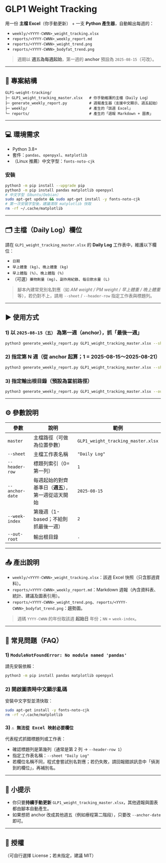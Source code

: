 # GLP1 Weight Tracking 

用一份 **主檔 Excel**（你手動更新） + 一支 **Python 產生器**，自動輸出每週的：

- `weekly/<YYYY-CWNN>_weight_tracking.xlsx`
- `reports/<YYYY-CWNN>_weekly_report.md`
- `reports/<YYYY-CWNN>_weight_trend.png`
- `reports/<YYYY-CWNN>_bodyfat_trend.png`

> 週期以 **週五為每週起始**，第一週的 **anchor** 預設為 `2025-08-15`（可改）。

---

## 📂 專案結構

```
GLP1-weight-tracking/
├─ GLP1_weight_tracking_master.xlsx   # 你手動維護的主檔（Daily Log）
├─ generate_weekly_report.py          # 週報產生器（支援中文顯示、週五起始）
├─ weekly/                            # 產生的「該週 Excel」
└─ reports/                           # 產生的「週報 Markdown + 圖表」
```

---

## 💻 環境需求

- Python 3.8+
- 套件：`pandas`、`openpyxl`、`matplotlib`
- （Linux 推薦）中文字型：`fonts-noto-cjk`

### 安裝
```bash
python3 -m pip install --upgrade pip
python3 -m pip install pandas matplotlib openpyxl
# 中文字型（Ubuntu/Debian）
sudo apt-get update && sudo apt-get install -y fonts-noto-cjk
# 第一次安裝字型後，建議清除 matplotlib 快取
rm -rf ~/.cache/matplotlib
```

---

## 🗂️ 主檔（Daily Log）欄位

請在 `GLP1_weight_tracking_master.xlsx` 的 **Daily Log** 工作表中，維護以下欄位：

- `日期`
- `早上體重 (kg)`、`晚上體重 (kg)`
- `早上體脂 (%)`、`晚上體脂 (%)`
- （可選）`藥物劑量 (mg)`、`副作用紀錄`、`每日飲水量 (L)`

> 腳本內建常見別名對應（如 *AM weight / PM weight / 早上體重 / 晚上體重* 等），若仍對不上，請用 `--sheet` / `--header-row` 指定工作表與標題列。

---

## ▶️ 使用方式

### 1) 以 `2025-08-15（五）` 為第一週（anchor），抓「最後一週」
```bash
python3 generate_weekly_report.py GLP1_weight_tracking_master.xlsx --sheet "Daily Log" --header-row 1 --anchor-date 2025-08-15
```

### 2) 指定第 N 週（從 anchor 起算；1 = 2025-08-15～2025-08-21）
```bash
python3 generate_weekly_report.py GLP1_weight_tracking_master.xlsx --sheet "Daily Log" --header-row 1 --anchor-date 2025-08-15 --week-index 1
```

### 3) 指定輸出根目錄（預設為當前路徑）
```bash
python3 generate_weekly_report.py GLP1_weight_tracking_master.xlsx --out-root .
```

---

## ⚙️ 參數說明

| 參數 | 說明 | 範例 |
|---|---|---|
| `master` | 主檔路徑（可做為位置參數） | `GLP1_weight_tracking_master.xlsx` |
| `--sheet` | 主檔工作表名稱 | `"Daily Log"` |
| `--header-row` | 標題列索引（0=第一列） | `1` |
| `--anchor-date` | 每週起始的對齊基準日（**週五**），第一週從這天開始 | `2025-08-15` |
| `--week-index` | 第幾週（1-based；不給則抓最後一週） | `2` |
| `--out-root` | 輸出根目錄 | `.` |

---

## 📤 產出說明

- `weekly/<YYYY-CWNN>_weight_tracking.xlsx`：該週 Excel 快照（只含那週資料）。  
- `reports/<YYYY-CWNN>_weekly_report.md`：Markdown 週報（內含資料表、統計、建議及圖表引用）。  
- `reports/<YYYY-CWNN>_weight_trend.png`、`reports/<YYYY-CWNN>_bodyfat_trend.png`：趨勢圖。  

> 週碼 `YYYY-CWNN` 的年份取該週 **起始日** 年份；`NN` = `week-index`。

---

## 🧩 常見問題（FAQ）

### 1) `ModuleNotFoundError: No module named 'pandas'`
請先安裝依賴：
```bash
python3 -m pip install pandas matplotlib openpyxl
```

### 2) 開啟圖表時中文顯示亂碼
安裝中文字型並清快取：
```bash
sudo apt-get install -y fonts-noto-cjk
rm -rf ~/.cache/matplotlib
```

### 3) `⚠️ 無法從 Excel 映射必要欄位`
代表程式抓錯標題列或工作表：
- 確認標題列是第幾列（通常是第 2 列 → `--header-row 1`）  
- 指定工作表名稱：`--sheet "Daily Log"`  
- 若欄位名稱不同，程式會嘗試別名對應；若仍失敗，請回報錯誤訊息中「偵測到的欄位」，再補別名。

---

## 📝 小提示
- 你只要**持續手動更新** `GLP1_weight_tracking_master.xlsx`，其他週報與圖表都由腳本自動產生。  
- 如果想把 anchor 改成其他週五（例如療程第二階段），只要改 `--anchor-date` 即可。

---

## 📄 授權
（可自行選擇 License；若未指定，建議 MIT）
